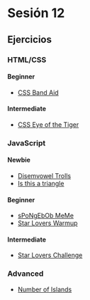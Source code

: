 # Sesión 12

## Ejercicios

### HTML/CSS

#### Beginner

- [CSS Band Aid](../exercises/css-band-aid/README.md)

#### Intermediate

- [CSS Eye of the Tiger](../exercises/css-eye-of-the-tiger/README.md)

### JavaScript

#### Newbie

- [Disemvowel Trolls](../exercises/disemvowel-trolls/README.md)
- [Is this a triangle](../exercises/is-this-a-triangle/README.md)

#### Beginner

- [sPoNgEbOb MeMe](../exercises/spongebob-meme/README.md)
- [Star Lovers Warmup](../exercises/star-lovers-warmup/README.md)

#### Intermediate

- [Star Lovers Challenge](../exercises/star-lovers-challenge/README.md)

### Advanced

- [Number of Islands](../exercises/number-of-islands/README.md)
<!--
## Kahoot

https://create.kahoot.it/share/sesion-12/d50305a3-00ec-4077-acc2-fce562b66d71
-->